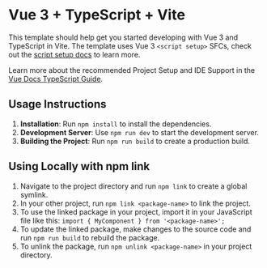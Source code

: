 # Vue 3 + TypeScript + Vite

This template should help get you started developing with Vue 3 and TypeScript in Vite. The template uses Vue 3 `<script setup>` SFCs, check out the [script setup docs](https://v3.vuejs.org/api/sfc-script-setup.html#sfc-script-setup) to learn more.

Learn more about the recommended Project Setup and IDE Support in the [Vue Docs TypeScript Guide](https://vuejs.org/guide/typescript/overview.html#project-setup).

## Usage Instructions
1. **Installation**: Run `npm install` to install the dependencies.
2. **Development Server**: Use `npm run dev` to start the development server.
3. **Building the Project**: Run `npm run build` to create a production build.

## Using Locally with npm link
1. Navigate to the project directory and run `npm link` to create a global symlink.
2. In your other project, run `npm link <package-name>` to link the project.
3. To use the linked package in your project, import it in your JavaScript file like this: `import { MyComponent } from '<package-name>';`
4. To update the linked package, make changes to the source code and run `npm run build` to rebuild the package.
5. To unlink the package, run `npm unlink <package-name>` in your project directory.
